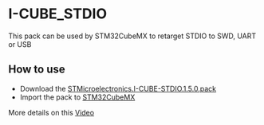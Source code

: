 # I-CUBE_STDIO
This pack can be used by STM32CubeMX to retarget STDIO to SWD, UART or USB

## How to use
* Download the [STMicroelectronics.I-CUBE-STDIO.1.5.0.pack](https://github.com/stm32-hotspot/I-CUBE-STDIO/blob/main/Pack/STMicroelectronics.I-CUBE-STDIO.1.5.0.pack?raw=true)
* Import the pack to [STM32CubeMX](www.st.com/stm32cubemx)

More details on this [Video](https://www.youtube.com/watch?v=eyxtEf7uuOw)
